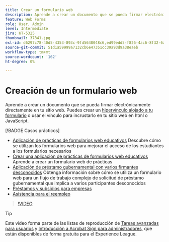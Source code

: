 ```yaml
---
title: Crear un formulario web
description: Aprende a crear un documento que se pueda firmar electrónicamente directamente en tu sitio web
feature: Web Forms
role: User, Admin
level: Intermediate
jira: KT-5325
thumbnail: 37841.jpg
exl-id: d6297c78-40d5-4353-893c-9fd5648048c6,ed99edd5-f826-4ac6-8f32-6a4e6e48ddc6
source-git-commit: 51d1a59999a7132cb6e47351cc39a93d9a38eaeb
workflow-type: tm+mt
source-wordcount: '162'
ht-degree: 0%

---
```


# Creación de un formulario web

Aprende a crear un documento que se pueda firmar electrónicamente directamente en tu sitio web. Puedes crear un [hipervínculo alojado a tu formulario](https://salesforceintegration.na2.echosign.com/public/esignWidget?wid=CBFCIBAA3AAABLblqZhBTZvjMual0H-M6HTSunw9hV1t-OdGbQI3d-nWJdEH76dHPxK1QH6DO9XGjch6QVho*) o usar el vínculo para incrustarlo en tu sitio web en html o JavaScript.

[!BADGE Casos prácticos]

* [Aplicación de prácticas de formularios web educativos](https://experienceleague.adobe.com/docs/document-cloud-learn/sign-learning-hub/expand/recipes/edu/usecase-edu-intern.html?lang=en)
Descubre cómo se utilizan los formularios web para mejorar el acceso de los estudiantes a los formularios necesarios
* [Crear una aplicación de prácticas de formularios web educativos](https://experienceleague.adobe.com/docs/document-cloud-learn/sign-learning-hub/expand/recipes/edu/usecase-edu-intern-create.html?lang=en)
Aprende a crear un formulario web de prácticas
* [Aplicación de préstamo gubernamental con varios firmantes desconocidos](https://experienceleague.adobe.com/docs/document-cloud-learn/sign-learning-hub/expand/recipes/gov/webform-multiple-signers.html?lang=en)
Obtenga información sobre cómo se utiliza un formulario web para un flujo de trabajo complejo de solicitud de préstamo gubernamental que implica a varios participantes desconocidos
* [Préstamos y subsidios para empresas](https://experienceleague.adobe.com/docs/document-cloud-learn/sign-learning-hub/expand/recipes/gov/usecasegovgrants.html?lang=en)
* [Asistencia para el reempleo](https://experienceleague.adobe.com/docs/document-cloud-learn/sign-learning-hub/expand/recipes/gov/usecasegovreemployment.html?lang=en)

>[!VIDEO](https://video.tv.adobe.com/v/37841?quality=12&learn=on&hidetitle=true)

>[!TIP]
>
Este vídeo forma parte de las listas de reproducción de [Tareas avanzadas para usuarios](https://experienceleague.adobe.com/en/playlists/acrobat-sign-perform-advanced-tasks-business-users) y [Introducción a Acrobat Sign para administradores](https://experienceleague.adobe.com/en/playlists/acrobat-sign-get-started-administrators), que están disponibles de forma gratuita para el Experience League.
